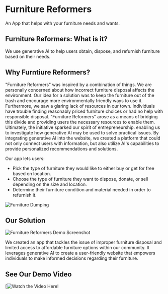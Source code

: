 # Furniture Reformers


An App that helps with your furniture needs and wants.

## Furniture Reformers: What is it?

We use generative AI to help users obtain, dispose, and refurnish furniture based on their needs.

## Why Furntiure Reformers? 

"Furniture Reformers" was inspired by a combination of things. We are personally concerned about how incorrect furniture disposal affects the environment. Our idea for a solution was to keep the furniture out of the trash and encourage more environmentally friendly ways to use it. Furthermore, we saw a glaring lack of resources in our town. Individuals have trouble finding reasonably priced furniture choices or had no help with responsible disposal. "Furniture Reformers" arose as a means of bridging this divide and providing users the necessary resources to enable them. Ultimately, the initiative sparked our spirit of entrepreneurship. enabling us to investigate how generative AI may be used to solve practical issues. By integrating generative AI into the website, we created a platform that could not only connect users with information, but also utilize AI's capabilities to provide personalized
recommendations and solutions.

Our app lets users:
- Pick the type of furniture they would like to either buy or get for free based on location.
- Choose the type of furniture they want to dispose, donate, or sell depending on the size and location.
- Determine their furniture condition and material needed in order to refurnish it.
 
![Furniture Dumping]()

## Our Solution

![Furniture Reformers Demo Screenshot]()

We created an app that tackles the issue of improper furniture disposal and limited access to affordable furniture options within our community. It leverages generative AI to create a user-friendly website that empowers individuals to make informed decisions regarding their furniture.

## See Our Demo Video
[![Watch the Video Here!](https://drive.google.com/file/d/1BiVBFlzwB0kOph3e-5gnT_ceU3WG9_6s/view?t=8)
